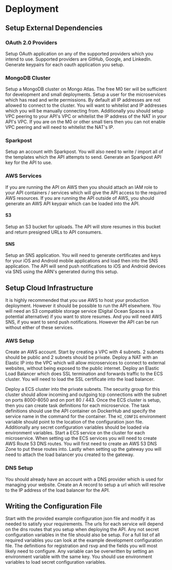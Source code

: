 # Deployment

## Setup External Dependencies

### OAuth 2.0 Providers

Setup OAuth application on any of the supported providers which you intend to use. Supported providers are GitHub, Google, and LinkedIn. Generate keypairs for each oauth application you setup.

### MongoDB Cluster
Setup a MongoDB cluster on Mongo Atlas. The free M0 tier will be sufficient for development and small deployments. Setup a user for the microservices which has read and write permissions. By default all IP addresses are not allowed to connect to the cluster. You will want to whitelist and IP addresses which you will be manually connecting from. Additionally you should setup VPC peering to your API's VPC or whitelist the IP address of the NAT in your API's VPC. If you are on the M0 or other small tiers then you can not enable VPC peering and will need to whitelist the NAT's IP.

### Sparkpost
Setup an account with Sparkpost. You will also need to write / import all of the templates which the API attempts to send. Generate an Sparkpost API key for the API to use.

### AWS Services

If you are running the API on AWS then you should attach an IAM role to your API containers / services which will give the API access to the required AWS resources. If you are running the API outside of AWS, you should generate an AWS API keypair which can be loaded into the API.

#### S3
Setup an S3 bucket for uploads. The API will store resumes in this bucket and return presigned URLs to API consumers.

#### SNS
Setup an SNS application. You will need to generate certificates and keys for your iOS and Android mobile applications and load then into the SNS application. The API will send push notifications to iOS and Android devices via SNS using the ARN's generated during this setup.


## Setup Cloud Infrastructure
It is highly recommended that you use AWS to host your production deployment. However it should be possible to run the API elsewhere. You will need an S3 compatible storage service (Digital Ocean Spaces is a potential alternative) if you want to store resumes. And you will need AWS SNS, if you want to send push notifications. However the API can be run without either of these services.

### AWS Setup
Create an AWS account. Start by creating a VPC with 4 subnets. 2 subnets should be public and 2 subnets should be private. Deploy a NAT with an Elastic IP into the VPC which will allow microservices to connect to external websites, without being exposed to the public internet. Deploy an Elastic Load Balancer which does SSL termination and forwards traffic to the ECS cluster. You will need to load the SSL certificate into the load balancer.

Deploy a ECS cluster into the private subnets. The security group for this cluster should allow incoming and outgoing tcp connections with the subnet on ports 8000-8050 and on port 80 / 443. Once the ECS cluster is setup, then you can create task definitions for each microservice. The task definitions should use the API container on DockerHub and specify the service name in the command for the container. The `HI_CONFIG` environment variable should point to the location of the configuration json file. Additionally any secret configuration variables should be loaded via environment variables. Start a ECS service on the cluster for each microservice. When setting up the ECS services you will need to create AWS Route 53 DNS routes. You will first need to create an AWS 53 DNS Zone to put these routes into. Lastly when setting up the gateway you will need to attach the load balancer you created to the gateway.

### DNS Setup
You should already have an account with a DNS provider which is used for managing your website. Create an A record to setup a url which will resolve to the IP address of the load balancer for the API.

## Writing the Configuration File
Start with the provided example configuration json file and modify it as needed to satisfy your requirements. The urls for each service will depend on the dns routes that you setup when deploying the API. Any not secret configuration variables in the file should also be setup. For a full list of all required variables you can look at the example development configuration file. The definitions for registration and rsvp and the fields you will most likely need to configure. Any variable can be overwritten by setting an environment variable with the same key. You should use environment variables to load secret configuration variables.
